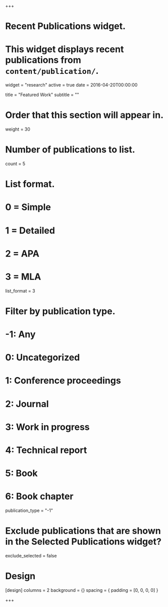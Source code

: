 +++
# Recent Publications widget.
# This widget displays recent publications from `content/publication/`.
widget = "research"
active = true
date = 2016-04-20T00:00:00

title = "Featured Work"
subtitle = ""

# Order that this section will appear in.
weight = 30

# Number of publications to list.
count = 5

# List format.
#   0 = Simple
#   1 = Detailed
#   2 = APA
#   3 = MLA
list_format = 3

# Filter by publication type.
# -1: Any
#  0: Uncategorized
#  1: Conference proceedings
#  2: Journal
#  3: Work in progress
#  4: Technical report
#  5: Book
#  6: Book chapter
publication_type = "-1"

# Exclude publications that are shown in the Selected Publications widget?
exclude_selected = false

# Design 
[design]
columns = 2
background = {}
spacing = { padding = [0, 0, 0, 0] }

+++